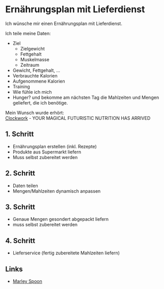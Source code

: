 # Ernährungsplan mit Lieferdienst

Ich wünsche mir einen Ernährungsplan mit Lieferdienst.

Ich teile meine Daten:
- Ziel
    + Zielgewicht
    + Fettgehalt
    + Muskelmasse
    + Zeitraum
- Gewicht, Fettgehalt, ...
- Verbrauchte Kalorien
- Aufgenommene Kalorien
- Training
- Wie fühle ich mich
- Hunger?
und bekomme am nächsten Tag die Mahlzeiten und Mengen geliefert, die ich benötige.

Mein Wunsch wurde erhört:    
[Clockwork](https://clockworknutrition.com/) - YOUR MAGICAL FUTURISTIC NUTRITION HAS ARRIVED


## 1. Schritt

- Ernährungsplan erstellen (inkl. Rezepte)
- Produkte aus Supermarkt liefern
- Muss selbst zubereitet werden

## 2. Schritt

- Daten teilen
- Mengen/Mahlzeiten dynamisch anpassen

## 3. Schritt

- Genaue Mengen gesondert abgepackt liefern
- muss selbst zubereitet werden

## 4. Schritt 

- Lieferservice (fertig zubereitete Mahlzeiten liefern)

## Links

- [Marley Spoon](https://marleyspoon.de/)
